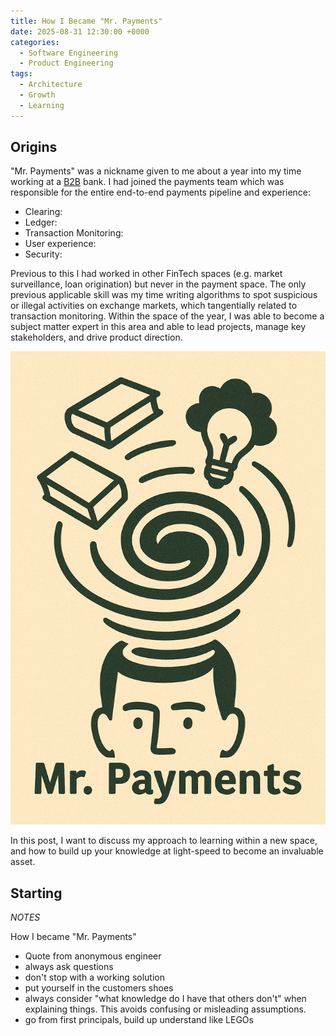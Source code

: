 ```yaml
---
title: How I Became "Mr. Payments"
date: 2025-08-31 12:30:00 +0000
categories:
  - Software Engineering
  - Product Engineering
tags:
  - Architecture
  - Growth
  - Learning
---
```


## Origins

"Mr. Payments" was a nickname given to me about a year into my time working at a [B2B](https://en.wikipedia.org/wiki/Business-to-business) bank. I had joined the payments team which was responsible for the entire end-to-end payments pipeline and experience:

* Clearing:
* Ledger:
* Transaction Monitoring:
* User experience:
* Security:

Previous to this I had worked in other FinTech spaces (e.g. market surveillance, loan origination) but never in the payment space. The only previous applicable skill was my time writing algorithms to spot suspicious or illegal activities on exchange markets, which tangentially related to transaction monitoring. Within the space of the year, I was able to become a subject matter expert in this area and able to lead projects, manage key stakeholders, and drive product direction.

![Mr. Payments Knowledge](../assets/img/posts/2025-08-31-images/mr-payments-knowledge.png)

In this post, I want to discuss my approach to learning within a new space, and how to build up your knowledge at light-speed to become an invaluable asset.

## Starting

*NOTES*

How I became "Mr. Payments"

* Quote from anonymous engineer
* always ask questions
* don't stop with a working solution
* put yourself in the customers shoes
* always consider "what knowledge do I have that others don't" when explaining things. This avoids confusing or misleading assumptions.
* go from first principals, build up understand like LEGOs
